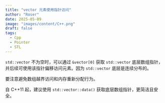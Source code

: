 ```yaml
---
title: "vector 元素使用指针访问"
author: "Roser"
date: 2025-05-09
image: "images/content/C++.png"
draft: false
tags:
  - Cpp
  - Pointer
  - STL
---
```

`std::vector` 不为空时，可以通过 `&vector[0]` 获取 `std::vector` 底层数组指针，并后续可使用该指针偏移访问元素。因为 `std::vector` 底层是连续分布的。

要注意避免数组越界访问和内存重新分配行为。

自 C++11 起，建议使用 `std::vector::data()` 获取底层数组指针，更简洁且安全。